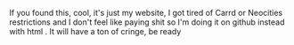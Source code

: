 If you found this, cool, it's just my website,
I got tired of Carrd or Neocities restrictions and I don't feel like paying shit so I'm doing it on github instead with html
. It will have a ton of cringe, be ready
